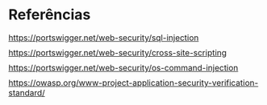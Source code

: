 # Referências

<div style="font-size: 16px;margin-bottom: 10px">
    <a href="https://portswigger.net/web-security/sql-injection">https://portswigger.net/web-security/sql-injection</a>
</div>
<div style="font-size: 16px;margin-bottom: 10px">
    <a href="https://portswigger.net/web-security/cross-site-scripting">https://portswigger.net/web-security/cross-site-scripting</a>
</div>

<div style="font-size: 16px;margin-bottom: 10px">
    <a href="https://portswigger.net/web-security/os-command-injection">https://portswigger.net/web-security/os-command-injection</a>
</div>

<div style="font-size: 16px;margin-bottom: 10px">
    <a href="https://owasp.org/www-project-application-security-verification-standard/">https://owasp.org/www-project-application-security-verification-standard/</a>
</div>